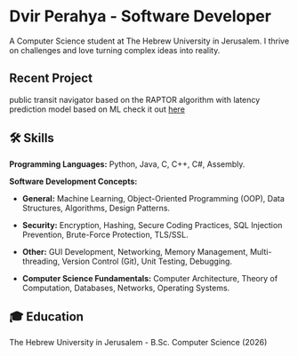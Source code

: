 # Dvir Perahya - Software Developer 

A Computer Science student at The Hebrew University in Jerusalem. I thrive on challenges and love turning complex ideas into reality.


## Recent Project
public transit navigator based on the RAPTOR algorithm with latency prediction model based on ML check it out 
[here](https://github.com/DHvaicrker/OttoTo-PTN)


## 🛠️ Skills

**Programming Languages:** Python, Java, C, C++, C#, Assembly.

**Software Development Concepts:**

* **General:** Machine Learning, Object-Oriented Programming (OOP), Data Structures, Algorithms, Design Patterns.
* **Security:**  Encryption, Hashing, Secure Coding Practices, SQL Injection Prevention, Brute-Force Protection, TLS/SSL.
* **Other:**  GUI Development, Networking, Memory Management, Multi-threading, Version Control (Git), Unit Testing, Debugging.

* **Computer Science Fundamentals:** Computer Architecture, Theory of Computation, Databases, Networks,  Operating Systems.

## 🎓 Education

The Hebrew University in Jerusalem - B.Sc. Computer Science (2026)
